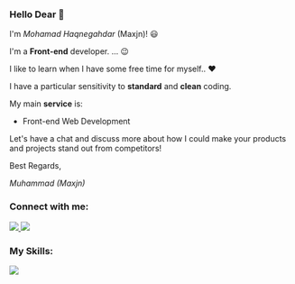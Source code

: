
<p align="left">
<p align="left">
 <h3 align="left">Hello Dear 👋</h3>
<p align="left">
 
I'm <i>Mohamad Haqnegahdar</i> (Maxjn)! 😃

I'm a **Front-end** developer. ... 😉

 I like to learn when I have some free time for myself.. ❤️
</p>
<p align="left">
 I have a particular sensitivity to <b>standard</b> and <b>clean</b>
coding.
</p>

My main **service** is:
- Front-end Web Development

Let's have a chat and discuss more about how I could make your products and projects stand out from competitors!

Best Regards,

<i>Muhammad (Maxjn)</i>
</p>
<!--*Contacts -->
<h3 align="left">Connect with me:</h3>
<p align="left">
    <a href="https://www.linkedin.com/in/maxjn/" target="blank" alt="Linkdin">
        <img src="https://skillicons.dev/icons?i=linkedin" />
    </a>
 <a href="https://maxjn-portfolio-first.pages.dev" target="blank" alt="Portfolio Website">
        <img src="https://skillicons.dev/icons?i=cloudflare" />
    </a>
</p>

<!--*Skills -->
<h3 align="left">My Skills:</h3>
<p align="left">
  <a href="https://skillicons.dev">
    <img src="https://skillicons.dev/icons?i=html,css,js,bootstrap,tailwind,sass,wordpress,react,git,docker" />
  </a>
</p>
